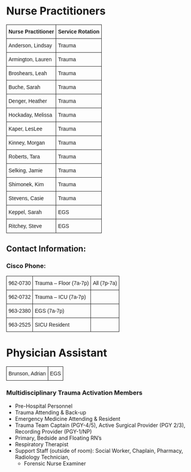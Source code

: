 # Nurse Practitioners

<style type="text/css">
.tg  {border-collapse:collapse;border-spacing:0;}
.tg td{font-family:Arial, sans-serif;font-size:14px;padding:10px 5px;border-style:solid;border-width:1px;overflow:hidden;word-break:normal;}
.tg th{font-family:Arial, sans-serif;font-size:14px;font-weight:normal;padding:10px 5px;border-style:solid;border-width:1px;overflow:hidden;word-break:normal;}
.tg .tg-e3zv{font-weight:bold}
.tg .tg-yw4l{vertical-align:top}
</style>
<table class="tg">
  <tr>
    <th class="tg-e3zv">Nurse Practitioner</th>
    <th class="tg-e3zv">Service Rotation</th>
  </tr>
  <tr>
    <td class="tg-031e">Anderson, Lindsay</td>
    <td class="tg-031e">Trauma</td>
  </tr>
  <tr>
    <td class="tg-031e">Armington, Lauren</td>
    <td class="tg-031e">Trauma</td>
  </tr>
  <tr>
    <td class="tg-031e">Broshears, Leah</td>
    <td class="tg-031e">Trauma</td>
  </tr>
  <tr>
    <td class="tg-031e">Buche, Sarah</td>
    <td class="tg-031e">Trauma</td>
  </tr>
  <tr>
    <td class="tg-yw4l">Denger, Heather</td>
    <td class="tg-yw4l">Trauma</td>
  </tr>
  <tr>
    <td class="tg-yw4l">Hockaday, Melissa</td>
    <td class="tg-yw4l">Trauma</td>
  </tr>
  <tr>
    <td class="tg-yw4l">Kaper, LesLee</td>
    <td class="tg-yw4l">Trauma</td>
  </tr>
  <tr>
    <td class="tg-yw4l">Kinney, Morgan</td>
    <td class="tg-yw4l">Trauma</td>
  </tr>
  <tr>
    <td class="tg-yw4l">Roberts, Tara</td>
    <td class="tg-yw4l">Trauma</td>
  </tr>
  <tr>
    <td class="tg-yw4l">Selking, Jamie</td>
    <td class="tg-yw4l">Trauma</td>
  </tr>
  <tr>
    <td class="tg-yw4l">Shimonek, Kim</td>
    <td class="tg-yw4l">Trauma</td>
  </tr>
  <tr>
    <td class="tg-yw4l">Stevens, Casie</td>
    <td class="tg-yw4l">Trauma</td>
  </tr>
  <tr>
    <td class="tg-yw4l">Keppel, Sarah</td>
    <td class="tg-yw4l">EGS</td>
  </tr>
  <tr>
    <td class="tg-yw4l">Ritchey, Steve</td>
    <td class="tg-yw4l">EGS</td>
  </tr>
</table>

## Contact Information:
### Cisco Phone:

<style type="text/css">
.tg  {border-collapse:collapse;border-spacing:0;}
.tg td{font-family:Arial, sans-serif;font-size:14px;padding:10px 5px;border-style:solid;border-width:1px;overflow:hidden;word-break:normal;}
.tg th{font-family:Arial, sans-serif;font-size:14px;font-weight:normal;padding:10px 5px;border-style:solid;border-width:1px;overflow:hidden;word-break:normal;}
.tg .tg-yw4l{vertical-align:top}
</style>
<table class="tg">
  <tr>
    <th class="tg-031e">962-0730</th>
    <th class="tg-031e">Trauma – Floor (7a-7p)</th>
    <th class="tg-yw4l">All (7p-7a)</th>
  </tr>
  <tr>
    <td class="tg-031e">962-0732</td>
    <td class="tg-031e">Trauma – ICU (7a-7p)</td>
    <td class="tg-yw4l"></td>
  </tr>
  <tr>
    <td class="tg-031e">963-2380</td>
    <td class="tg-031e">EGS (7a-7p)</td>
    <td class="tg-yw4l"></td>
  </tr>
  <tr>
    <td class="tg-031e">963-2525</td>
    <td class="tg-031e">SICU Resident</td>
    <td class="tg-yw4l"></td>
  </tr>
</table>

# Physician Assistant

<style type="text/css">
.tg  {border-collapse:collapse;border-spacing:0;}
.tg td{font-family:Arial, sans-serif;font-size:14px;padding:10px 5px;border-style:solid;border-width:1px;overflow:hidden;word-break:normal;}
.tg th{font-family:Arial, sans-serif;font-size:14px;font-weight:normal;padding:10px 5px;border-style:solid;border-width:1px;overflow:hidden;word-break:normal;}
</style>
<table class="tg">
  <tr>
    <th class="tg-031e">Brunson, Adrian</th>
    <th class="tg-031e">EGS</th>
  </tr>
</table>

### Multidisciplinary Trauma Activation Members
- Pre-Hospital Personnel
- Trauma Attending &amp; Back-up
- Emergency Medicine Attending &amp; Resident
- Trauma Team Captain (PGY-4/5), Active Surgical Provider (PGY 2/3), Recording Provider (PGY-1/NP)
- Primary, Bedside and Floating RN’s
- Respiratory Therapist
- Support Staff (outside of room): Social Worker, Chaplain, Pharmacy, Radiology Technician,
  - Forensic Nurse Examiner